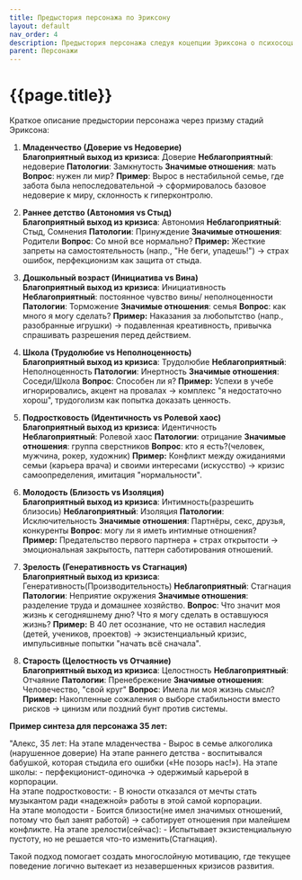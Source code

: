 ```yaml
---
title: Предыстория персонажа по Эриксону
layout: default
nav_order: 4
description: Предыстория персонажа следуя коцепции Эриксона о психосоциальном развитии
parent: Персонажи
---
```


# {{page.title}}

Краткое описание предыстории персонажа через призму стадий Эриксона:

1. **Младенчество (Доверие vs Недоверие)**  
**Благоприятный выход из кризиса**: Доверие
**Неблагоприятный**: недоверие
**Патологии**: Замкнутость
**Значимые отношения**: мать
**Вопрос**: нужен ли мир?
**Пример**: Вырос в нестабильной семье, где забота была непоследовательной → сформировалось базовое недоверие к миру, склонность к гиперконтролю.

2. **Раннее детство (Автономия vs Стыд)**  
**Благоприятный выход из кризиса**: Автономия
**Неблагоприятный**: Стыд, Сомнения
**Патологии**: Принуждение
**Значимые отношения**: Родители
**Вопрос**: Со мной все нормально?
**Пример:** Жесткие запреты на самостоятельность (напр., "Не беги, упадешь!") → страх ошибок, перфекционизм как защита от стыда.

3. **Дошкольный возраст (Инициатива vs Вина)**  
**Благоприятный выход из кризиса**: Инициативность 
**Неблагоприятный**: постоянное чувство вины/ неполноценности
**Патологии**: Торможение
**Значимые отношения**: семья
**Вопрос**: как много я могу сделать?
**Пример:** Наказания за любопытство (напр., разобранные игрушки) → подавленная креативность, привычка спрашивать разрешения перед действием.

4. **Школа (Трудолюбие vs Неполноценность)**  
**Благоприятный выход из кризиса**: Трудолюбие
**Неблагоприятный**: Неполноценность
**Патологии**: Инертность
**Значимые отношения**: Соседи/Школа
**Вопрос**: Способен ли я?
**Пример:** Успехи в учебе игнорировались, акцент на провалах → комплекс "я недостаточно хорош", трудоголизм как попытка доказать ценность.

5. **Подростковость (Идентичность vs Ролевой хаос)**  
**Благоприятный выход из кризиса**: Идентичность
**Неблагоприятный**: Ролевой хаос
**Патологии**: отрицание
**Значимые отношения**: группа сверстников
**Вопрос**: кто я есть?(человек, мужчина, рокер, художник)
**Пример:** Конфликт между ожиданиями семьи (карьера врача) и своими интересами (искусство) → кризис самоопределения, имитация "нормальности".

6. **Молодость (Близость vs Изоляция)**  
**Благоприятный выход из кризиса**: Интимность(разрешить близосиь)
**Неблагоприятный**: Изоляция
**Патологии**: Исключительность
**Значимые отношения**: Партнёры, секс, друзья, конкуренты
**Вопрос**: могу ли я иметь интимные отношения?
**Пример:** Предательство первого партнера + страх открытости → эмоциональная закрытость, паттерн саботирования отношений.

7. **Зрелость (Генеративность vs Стагнация)**  
**Благоприятный выход из кризиса**: Генеративность(Производительность)
**Неблагоприятный**: Стагнация
**Патологии**: Неприятие окружения
**Значимые отношения**: разделение труда и домашнее хозяйство.
**Вопрос**: Что значит моя жизнь к сегодняшнему дню? Что я могу сделать в оставшуюся жизнь?
**Пример:** В 40 лет осознание, что не оставил наследия (детей, учеников, проектов) → экзистенциальный кризис, импульсивные попытки "начать всё сначала".

8. **Старость (Целостность vs Отчаяние)**  
**Благоприятный выход из кризиса**: Целостность
**Неблагоприятный**: Отчаяние
**Патологии**: Пренебрежение
**Значимые отношения**: Человечество, "свой круг"
**Вопрос**: Имела ли моя жизнь смысл?
**Пример:** Накопленные сожаления о выборе стабильности вместо рисков → цинизм или поздний бунт против системы.

**Пример синтеза для персонажа 35 лет:**  

"Алекс, 35 лет: 
	На этапе младенчества
		- Вырос в семье алкоголика (нарушенное доверие)
	На этапе раннего детства
		- воспитывался бабушкой, которая стыдила его ошибки («Не позорь нас!»). 
	На этапе школы:
		- перфекционист-одиночка -> одержимый карьерой в корпорации.  
	На этапе подростковости:
		- В юности отказался от мечты стать музыкантом ради «надежной» работы в этой самой корпорации.   
	На этапе молодости
		- Боится близости(не имел значимых отношений, потому что был занят работой) -> саботирует отношения при малейшем конфликте. 
	На этапе зрелости(сейчас):
		- Испытывает экзистенциальную пустоту, но не решается что-то изменить(Стагнация).

Такой подход помогает создать многослойную мотивацию, где текущее поведение логично вытекает из незавершенных кризисов развития.